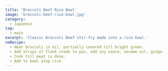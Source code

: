 ```yaml
---
title: 'Broccoli Beef Rice Bowl'
image: 'broccoli-beef-rice-bowl.jpg'
category:
  - Japanese
tag:
  - main
excerpt: 'Classic Broccoli Beef stir-fry made into a rice bowl.'
noRecipe:
  - Heat broccoli in oil, partially covered till bright green.
  - Add strips of flank steak to pan, add soy sauce, sesame oil, ginger, garlic (optional), ground sesame seeds.
  - Cook till meat is done.
  - Add to bowl atop rice.
---
```

